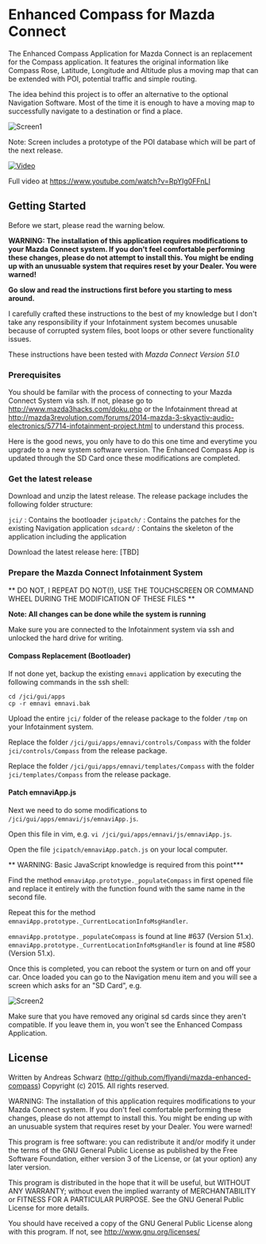 Enhanced Compass for Mazda Connect
=============

The Enhanced Compass Application for Mazda Connect is an replacement for the Compass application. It features the original information like Compass Rose, Latitude, Longitude and Altitude plus a moving map that can be extended with POI, potential traffic and simple routing.

The idea behind this project is to offer an alternative to the optional Navigation Software. Most of the time it is enough to have a moving map to successfully navigate to a destination or find a place.

![Screen1](https://github.com/flyandi/mazda-enhanced-compass/blob/master/docs/images/eca-1.jpg)

Note: Screen includes a prototype of the POI database which will be part of the next release.


[![Video](https://github.com/flyandi/mazda-enhanced-compass/blob/master/docs/images/video_eca_gif.gif)](https://www.youtube.com/watch?v=RpYIg0FFnLI)

Full video at 
https://www.youtube.com/watch?v=RpYIg0FFnLI


## Getting Started

Before we start, please read the warning below. 

**WARNING: The installation of this application requires modifications to your Mazda Connect system.
If you don't feel comfortable performing these changes, please do not attempt to install this. You might
be ending up with an unusuable system that requires reset by your Dealer. You were warned!**

**Go slow and read the instructions first before you starting to mess around.**

I carefully crafted these instructions to the best of my knowledge but I don't take any responsibility if your Infotainment system becomes unusable because of corrupted system files, boot loops or other severe functionality issues.

These instructions have been tested with *Mazda Connect Version 51.0*


### Prerequisites

You should be familar with the process of connecting to your Mazda Connect System via ssh. If not, please go to http://www.mazda3hacks.com/doku.php or the Infotainment thread at http://mazda3revolution.com/forums/2014-mazda-3-skyactiv-audio-electronics/57714-infotainment-project.html to understand this process.

Here is the good news, you only have to do this one time and everytime you upgrade to a new system software version. The Enhanced Compass App is updated through the SD Card once these modifications are completed.


### Get the latest release

Download and unzip the latest release. The release package includes the following folder structure:


```jci/``` : Contains the bootloader 
```jcipatch/``` : Contains the patches for the existing Navigation application
```sdcard/``` :	Contains the skeleton of the application including the application

Download the latest release here: [TBD]


### Prepare the Mazda Connect Infotainment System

** DO NOT, I REPEAT DO NOT(!), USE THE TOUCHSCREEN OR COMMAND WHEEL DURING THE MODIFICATION OF THESE FILES **

**Note: All changes can be done while the system is running**


Make sure you are connected to the Infotainment system via ssh and unlocked the hard drive for writing.


#### Compass Replacement (Bootloader)

If not done yet, backup the existing ```emnavi``` application by executing the following commands in the ssh shell:

```shell
cd /jci/gui/apps
cp -r emnavi emnavi.bak
```

Upload the entire ```jci/``` folder of the release package to the folder ```/tmp``` on your Infotainment system.


Replace the folder ```/jci/gui/apps/emnavi/controls/Compass``` with the folder ```jci/controls/Compass``` from the release package.

Replace the folder ```/jci/gui/apps/emnavi/templates/Compass``` with the folder ```jci/templates/Compass``` from the release package.


#### Patch emnaviApp.js 

Next we need to do some modifications to ```/jci/gui/apps/emnavi/js/emnaviApp.js```.

Open this file in vim, e.g. ```vi /jci/gui/apps/emnavi/js/emnaviApp.js```.

Open the file ```jcipatch/emnaviApp.patch.js``` on your local computer.


** WARNING: Basic JavaScript knowledge is required from this point***

Find the method ```emnaviApp.prototype._populateCompass``` in first opened file and replace it entirely with the function found with the same name in the second file. 

Repeat this for the method ```emnaviApp.prototype._CurrentLocationInfoMsgHandler```.

```emnaviApp.prototype._populateCompass``` is found at line #637 (Version 51.x).
```emnaviApp.prototype._CurrentLocationInfoMsgHandler``` is found at line #580 (Version 51.x).


Once this is completed, you can reboot the system or turn on and off your car. Once loaded you can go to the Navigation menu item and you will see a screen which asks for an "SD Card", e.g.

![Screen2](https://github.com/flyandi/mazda-enhanced-compass/blob/master/docs/images/sdcard.jpg)

Make sure that you have removed any original sd cards since they aren't compatible. If you leave them in, you won't see the Enhanced Compass Application.


## License

Written by Andreas Schwarz (http://github.com/flyandi/mazda-enhanced-compass)
Copyright (c) 2015. All rights reserved.
 
WARNING: The installation of this application requires modifications to your Mazda Connect system.
If you don't feel comfortable performing these changes, please do not attempt to install this. You might
be ending up with an unusuable system that requires reset by your Dealer. You were warned!

This program is free software: you can redistribute it and/or modify it under the terms of the 
GNU General Public License as published by the Free Software Foundation, either version 3 of the
License, or (at your option) any later version.

This program is distributed in the hope that it will be useful, but WITHOUT ANY WARRANTY; without even 
the implied warranty of MERCHANTABILITY or FITNESS FOR A PARTICULAR PURPOSE. See the GNU General Public
License for more details.
 
You should have received a copy of the GNU General Public License along with this program. 
If not, see http://www.gnu.org/licenses/

